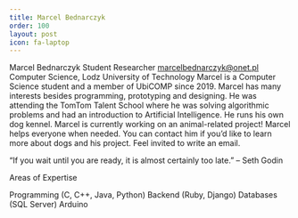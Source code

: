 ```yaml
---
title: Marcel Bednarczyk
order: 100
layout: post
icon: fa-laptop
---
```


Marcel Bednarczyk Student Researcher marcelbednarczyk@onet.pl Computer Science, Lodz University of Technology Marcel is a Computer Science student and a member of UbiCOMP since 2019. Marcel has many interests besides programming, prototyping and designing. He was attending the TomTom Talent School where he was solving algorithmic problems and had an introduction to Artificial Intelligence. He runs his own dog kennel. Marcel is currently working on an animal-related project! Marcel helps everyone when needed. You can contact him if you’d like to learn more about dogs and his project. Feel invited to write an email.

“If you wait until you are ready, it is almost certainly too late.” – Seth Godin

Areas of Expertise

Programming (C, C++, Java, Python) Backend (Ruby, Django) Databases (SQL Server) Arduino
